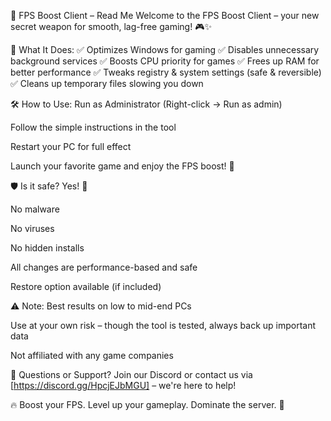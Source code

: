 🚀 FPS Boost Client – Read Me
Welcome to the FPS Boost Client – your new secret weapon for smooth, lag-free gaming! 🎮✨

🔧 What It Does:
✅ Optimizes Windows for gaming
✅ Disables unnecessary background services
✅ Boosts CPU priority for games
✅ Frees up RAM for better performance
✅ Tweaks registry & system settings (safe & reversible)
✅ Cleans up temporary files slowing you down

🛠️ How to Use:
Run as Administrator (Right-click → Run as admin)

Follow the simple instructions in the tool

Restart your PC for full effect

Launch your favorite game and enjoy the FPS boost! 🎉

🛡️ Is it safe?
Yes! 💯

No malware

No viruses

No hidden installs

All changes are performance-based and safe

Restore option available (if included)

⚠️ Note:
Best results on low to mid-end PCs

Use at your own risk – though the tool is tested, always back up important data

Not affiliated with any game companies

💬 Questions or Support?
Join our Discord or contact us via [https://discord.gg/HpcjEJbMGU] – we're here to help!

🔥 Boost your FPS. Level up your gameplay. Dominate the server. 💪

